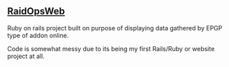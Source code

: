 ## [RaidOpsWeb](http://www.raidops.net)

Ruby on rails project built on purpose of displaying data gathered by EPGP type of addon online.

Code is somewhat messy due to its being my first Rails/Ruby or website project at all.
